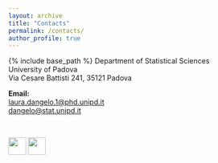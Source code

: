 ```yaml
---
layout: archive
title: "Contacts"
permalink: /contacts/
author_profile: true
---
```


{% include base_path %}
Department of Statistical Sciences <br/>
University of Padova<br/>
Via Cesare Battisti 241, 35121 Padova<br/>



**Email:** <br/>
laura.dangelo.1@phd.unipd.it<br/>
dangelo@stat.unipd.it


<br/>

[<img src="http://www.unife.it/studenti/internazionale/loghi-social/twitter-logo.png/image_preview" width="35">](https://twitter.com/laura_d_angelo)
[<img src="https://cdn4.iconfinder.com/data/icons/social-media-2097/94/linkedin-128.png" width="35">](https://www.linkedin.com/in/laura-dangelo/)

